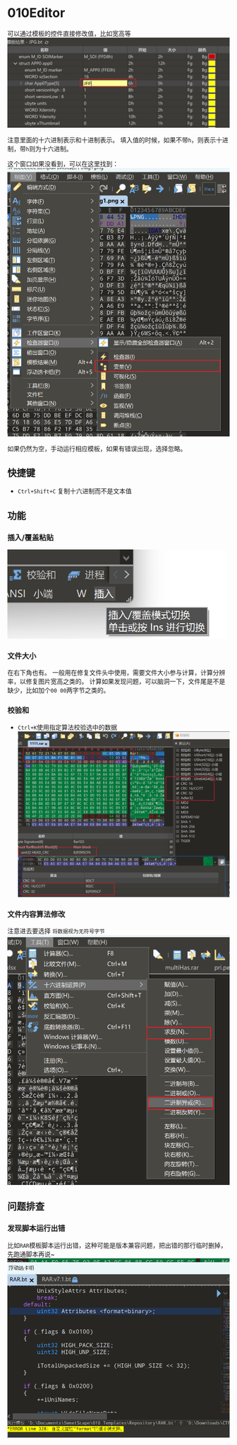 # 010Editor

可以通过模板的控件直接修改值，比如宽高等
![](../../attachments/Pasted%20image%2020230730194022.png)

注意里面的十六进制表示和十进制表示。
填入值的时候，如果不带`h`，则表示十进制，带`h`则为十六进制。

这个窗口如果没看到，可以在这里找到：
![](../../attachments/Pasted%20image%2020230902121620.png)

如果仍然为空，手动运行相应模板，如果有错误出现，选择忽略。

## 快捷键

- `Ctrl+Shift+C` 复制十六进制而不是文本值

## 功能

### 插入/覆盖粘贴
![](../../attachments/Pasted%20image%2020230905102150.png)

### 文件大小

在右下角也有。
一般用在修复文件头中使用，需要文件大小参与计算，计算分辨率，以修复图片宽高之类的。
计算如果发现问题，可以脑洞一下，文件尾是不是缺少，比如加个`00 00`两字节之类的。

### 校验和
- `Ctrl+K`使用指定算法校验选中的数据
![](../../attachments/Pasted%20image%2020230902234150.png)

### 文件内容算法修改

注意进去要选择 `将数据视为无符号字节`
![](../../attachments/Pasted%20image%2020230904233917.png)

## 问题排查

### 发现脚本运行出错
比如`RAR`模板脚本运行出错，这种可能是版本兼容问题，把出错的那行临时删掉，先跑通脚本再说~
![](../../attachments/Pasted%20image%2020230808001258.png)
